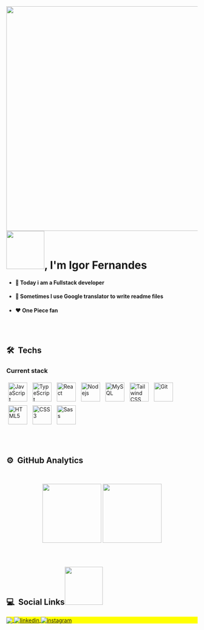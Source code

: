  
<img align="right" height="590em" src="https://raw.githubusercontent.com/gist/fnsigor/d1bdee38801cfc9a1508e3cfd6d2fbde/raw/7c96704c34a96f6ca25dd70b774c74e5a14edd32/githubcard.svg"/>
<h1 align="left"><img src="https://media.giphy.com/media/IcpFUnxQ4F8tYSuE8u/giphy.gif" height="100px">, I'm Igor Fernandes</h1>

 - <h4>🎯 Today i am a Fullstack developer</h4>
 - <h4>🧐 Sometimes I use Google translator to write readme files</h4>
 - <h4>❤ One Piece fan</ht>
 

<br><br>

## 🛠 &nbsp;Techs
   
  <div align="left">
   
   ### Current stack
   
   <img style="margin: 5px" src="https://profilinator.rishav.dev/skills-assets/javascript-original.svg" alt="JavaScript" height="50" /> 
   <img style="margin: 5px" src="https://profilinator.rishav.dev/skills-assets/typescript-original.svg" alt="TypeScript" height="50" />
    <img style="margin: 5px" src="https://profilinator.rishav.dev/skills-assets/react-original-wordmark.svg" alt="React" height="50" />
    <img style="margin: 5px" src="https://profilinator.rishav.dev/skills-assets/nodejs-original-wordmark.svg" alt="Nodejs" height="50" />      
  <img style="margin: 5px" src="https://profilinator.rishav.dev/skills-assets/mysql-original-wordmark.svg" alt="MySQL" height="50" />      
    <img style="margin: 5px" src="https://profilinator.rishav.dev/skills-assets/tailwindcss.svg" alt="Tailwind CSS" height="50" />
    <img style="margin: 5px" src="https://profilinator.rishav.dev/skills-assets/git-scm-icon.svg" alt="Git" height="50" />
   <img style="margin: 5px" src="https://profilinator.rishav.dev/skills-assets/html5-original-wordmark.svg" alt="HTML5" height="50" />  
   <img style="margin: 5px" src="https://profilinator.rishav.dev/skills-assets/css3-original-wordmark.svg" alt="CSS3" height="50" />  
 <img style="margin: 5px" src="https://profilinator.rishav.dev/skills-assets/sass-original.svg" alt="Sass" height="50" />
  
 </div>



<br><br>

## ⚙️ &nbsp;GitHub Analytics
<br>
<p align="center">
   <img height="155em" src="https://github-readme-stats.vercel.app/api?username=fnsigor&show_icons=true&theme=ocean_dark&include_all_commits=true&count_private=true"/>
   <img height="155em" src="https://github-readme-stats.vercel.app/api/top-langs/?username=fnsigor&layout=compact&langs_count=7&theme=ocean_dark"/>
</p>

<br>

## 💻 &nbsp;Social Links<img src="https://media.giphy.com/media/iqa1oMEDG0wf0fgY2s/giphy.gif" height="100px">

<p align="left" style="background:yellow">
   <a href = "mailto:igorfernamdez@gmail.com">
    <img align="center" src="https://img.shields.io/badge/-igorfernamdez@gmail.com-05122A?style=flat&logo=gmail" target="_blank">
  </a>
  <a href="https://www.linkedin.com/in/fnsigor" target="_blank">
    <img align="center" src="https://img.shields.io/badge/-Igor Fernandes-05122A?style=flat&logo=linkedin" alt="linkedin"/>
  </a>
  <a href="https://instagram.com/fnsigor" target="_blank">
    <img align="center" src="https://img.shields.io/badge/-fnsigor-05122A?style=flat&logo=instagram" alt="instagram"/>
  </a>
</p>


